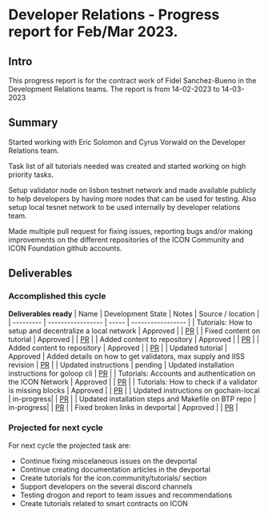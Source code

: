 # Developer Relations - Progress report for Feb/Mar 2023.

## Intro
This progress report is for the contract work of Fidel Sanchez-Bueno in the Development Relations teams. The report is from  14-02-2023 to 14-03-2023

## Summary

Started working with Eric Solomon and Cyrus Vorwald on the Developer Relations team.

Task list of all tutorials needed was created and started working on high priority tasks.

Setup validator node on lisbon testnet network and made available publicly to help developers by having more nodes that can be used for testing. Also setup local tesnet network to be used internally by developer relations team.

Made multiple pull request for fixing issues, reporting bugs and/or making improvements on the different repositories of the ICON Community and ICON Foundation github accounts.

## Deliverables

### Accomplished this cycle

__Deliverables ready__
| Name | Development State | Notes | Source / location |
| --------- | ----------------- | ----- | ----------------- |
| Tutorials: How to setup and decentralize a local network | Approved |  | [PR](https://github.com/icon-project/devportal/commit/47ee985a8ece8e38270f6c5bf6cb5ff692f36c53) |
| Fixed content on tutorial | Approved |  | [PR](https://github.com/icon-project/devportal/pull/61) |
| Added content to repository | Approved |  | [PR](https://github.com/icon-community/awesome-icon/pull/24) |
| Added content to repository | Approved |  | [PR](https://github.com/icon-community/awesome-icon/pull/24) |
| Updated tutorial | Approved | Added details on how to get validators, max supply and IISS revision | [PR](https://github.com/icon-project/devportal/pull/66) |
| Updated instructions | pending | Updated installation instructions for goloop cli | [PR](https://github.com/icon-project/devportal/pull/67) |
| Tutorials: Accounts and authentication on the ICON Network | Approved |  | [PR](https://docs.icon.community/icon-stack/accounts-and-authentication) |
| Tutorials: How to check if a validator is missing blocks | Approved |  | [PR](https://docs.icon.community/support/advanced-topics/validator-nodes/how-to-check-if-a-validator-is-missing-blocks) |
| Updated instructions on gochain-local | in-progress|  | [PR](https://github.com/icon-project/gochain-local/pull/6) |
| Updated installation steps and Makefile on BTP repo | in-progress|  | [PR](https://github.com/icon-project/btp2/pull/1) |
| Fixed broken links in devportal | Approved |  | [PR](https://github.com/icon-project/devportal/pull/63) |


### Projected for next cycle

For next cycle the projected task are:
* Continue fixing miscelaneous issues on the devportal
* Continue creating documentation articles in the devportal
* Create tutorials for the icon.community/tutorials/ section
* Support developers on the several discord channels
* Testing drogon and report to team issues and recommendations
* Create tutorials related to smart contracts on ICON
